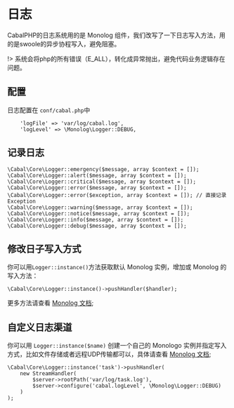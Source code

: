 # 日志

CabalPHP的日志系统用的是 Monolog 组件，我们改写了一下日志写入方法，用的是swoole的异步协程写入，避免阻塞。

!> 系统会将php的所有错误（E_ALL），转化成异常抛出，避免代码业务逻辑存在问题。

## 配置

日志配置在 `conf/cabal.php`中 
```
    'logFile' => 'var/log/cabal.log',
    'logLevel' => \Monolog\Logger::DEBUG,
```


## 记录日志

```
\Cabal\Core\Logger::emergency($message, array $context = []);
\Cabal\Core\Logger::alert($message, array $context = []);
\Cabal\Core\Logger::critical($message, array $context = []);
\Cabal\Core\Logger::error($message, array $context = []);
\Cabal\Core\Logger::error($exception, array $context = []); // 直接记录 Exception
\Cabal\Core\Logger::warning($message, array $context = []);
\Cabal\Core\Logger::notice($message, array $context = []);
\Cabal\Core\Logger::info($message, array $context = []);
\Cabal\Core\Logger::debug($message, array $context = []);
```

## 修改日子写入方式

你可以用`Logger::instance()`方法获取默认 Monolog 实例，增加或 Monolog 的写入方法：
```
\Cabal\Core\Logger::instance()->pushHandler($handler);
```

更多方法请查看 [Monolog 文档](https://github.com/Seldaek/monolog);

## 自定义日志渠道

你可以用 `Logger::instance($name)` 创建一个自己的 Monologo 实例并指定写入方式，比如文件存储或者远程UDP传输都可以，具体请查看 [Monolog 文档](https://github.com/Seldaek/monolog);

```
\Cabal\Core\Logger::instance('task')->pushHandler(
    new StreamHandler(
        $server->rootPath('var/log/task.log'),
        $server->configure('cabal.logLevel', \Monolog\Logger::DEBUG)
    )
);
```